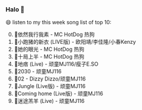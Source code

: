 

### Halo 👋

😄 listen to my this week song list of top 10:

0. 🌈依然我行我素 - MC HotDog 热狗
1. 🌈小跑猪的新衣 (LIVE版) - 欧阳靖/李佳隆/小春Kenzy
2. 🌈她的眼光 - MC HotDog 热狗
3. 🌈十局上半 - MC HotDog 热狗
4. 🌈地痞 (Live) - 顽童MJ116/瘦子E.SO
5. 🌈2030 - 顽童MJ116
6. 🌈02 - Dizzy Dizzo/顽童MJ116
7. 🌈Jungle (Live版) - 顽童MJ116
8. 🌈Coming home (Live版) - 顽童MJ116
9. 🌈迷途羔羊 (Live) - 顽童MJ116

